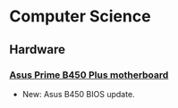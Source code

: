 # Computer Science

## Hardware

### [Asus Prime B450 Plus motherboard](asus_prime_b450_plus.md)

* New: Asus B450 BIOS update.